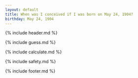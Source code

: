 ```yaml
---
layout: default
title: When was I conceived if I was born on May 24, 1904?
birthday: May 24, 1904
---
```


{% include header.md %}

{% include guess.md %}

{% include calculate.md %}

{% include safety.md %}

{% include footer.md %}



